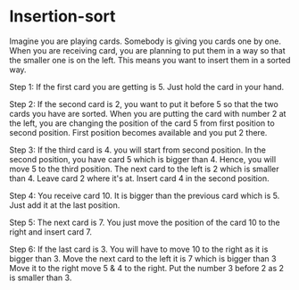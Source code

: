 # Insertion-sort
 Imagine you are playing cards. Somebody is giving you cards one by one. When you are receiving card, you are planning to put them in a way so that the smaller one is on the left. This means you want to insert them in a sorted way.

Step 1: If the first card you are getting is 5. Just hold the card in your hand. 

Step 2: If the second card is 2, you want to put it before 5 so that the two cards you have are sorted. When you are putting the card with number 2 at the left, you are changing the position of the card 5 from first position to second position. First position becomes available and you put 2 there.

Step 3: If the third card is 4. you will start from second position. In the second position, you have card 5 which is bigger than 4. Hence, you will move 5 to the third position. The next card to the left is 2 which is smaller than 4. Leave card 2 where it's at. Insert card 4 in the second position.

Step 4: You receive card 10. It is bigger than the previous card which is 5. Just add it at the last position.

Step 5: The next card is 7. You just move the position of the card 10 to the right and insert card 7.

Step 6: If the last card is 3. You will have to move 10 to the right as it is bigger than 3. Move the next card to the left it is 7 which is bigger than 3 Move it to the right move 5 & 4 to the right. Put the number 3 before 2 as 2 is smaller than 3.








